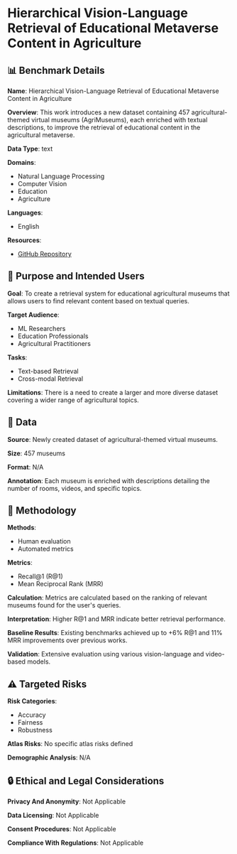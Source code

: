 # Hierarchical Vision-Language Retrieval of Educational Metaverse Content in Agriculture

## 📊 Benchmark Details

**Name**: Hierarchical Vision-Language Retrieval of Educational Metaverse Content in Agriculture

**Overview**: This work introduces a new dataset containing 457 agricultural-themed virtual museums (AgriMuseums), each enriched with textual descriptions, to improve the retrieval of educational content in the agricultural metaverse.

**Data Type**: text

**Domains**:
- Natural Language Processing
- Computer Vision
- Education
- Agriculture

**Languages**:
- English

**Resources**:
- [GitHub Repository](https://github.com/aliabdari/Agricultural_Metaverse_Retrieval)

## 🎯 Purpose and Intended Users

**Goal**: To create a retrieval system for educational agricultural museums that allows users to find relevant content based on textual queries.

**Target Audience**:
- ML Researchers
- Education Professionals
- Agricultural Practitioners

**Tasks**:
- Text-based Retrieval
- Cross-modal Retrieval

**Limitations**: There is a need to create a larger and more diverse dataset covering a wider range of agricultural topics.

## 💾 Data

**Source**: Newly created dataset of agricultural-themed virtual museums.

**Size**: 457 museums

**Format**: N/A

**Annotation**: Each museum is enriched with descriptions detailing the number of rooms, videos, and specific topics.

## 🔬 Methodology

**Methods**:
- Human evaluation
- Automated metrics

**Metrics**:
- Recall@1 (R@1)
- Mean Reciprocal Rank (MRR)

**Calculation**: Metrics are calculated based on the ranking of relevant museums found for the user's queries.

**Interpretation**: Higher R@1 and MRR indicate better retrieval performance.

**Baseline Results**: Existing benchmarks achieved up to +6% R@1 and 11% MRR improvements over previous works.

**Validation**: Extensive evaluation using various vision-language and video-based models.

## ⚠️ Targeted Risks

**Risk Categories**:
- Accuracy
- Fairness
- Robustness

**Atlas Risks**:
No specific atlas risks defined

**Demographic Analysis**: N/A

## 🔒 Ethical and Legal Considerations

**Privacy And Anonymity**: Not Applicable

**Data Licensing**: Not Applicable

**Consent Procedures**: Not Applicable

**Compliance With Regulations**: Not Applicable
